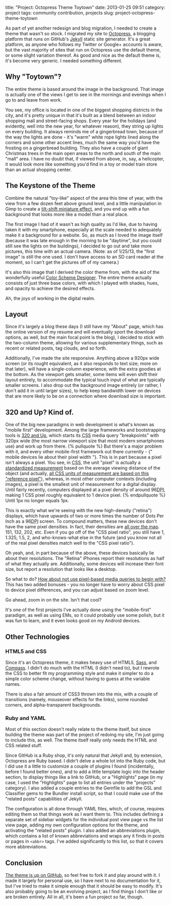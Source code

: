 title: "Project: Octopress Theme Toytown"
date: 2013-01-25 09:51
category: project
tags: community contribution, projects
slug: project-octopress-theme-toytown

As part of yet another redesign and blog migration, I needed to create a theme that wasn't so stock. I migrated my site to [Octopress](http://octopress.org/), a blogging platform that runs on GitHub's [Jekyll](http://jekyllrb.com/) static site generator. It's a great platform, as anyone who follows my Twitter or Google+ accounts is aware, but the vast majority of sites that run on Octopress use the default theme, or some slight variation thereof. As good and nice as the default theme is, it's become very generic. I needed something different.
<!-- more -->

## Why "Toytown"?

The entire theme is based around the image in the background. That image is actually one of the views I get to see in the mornings and evenings when I go to and leave from work.

You see, my office is located in one of the biggest shopping districts in the city, and it's pretty unique in that it's built as a blend between an indoor shopping mall and street-facing shops. Every year for the holidays (and evidently, well into the new year, for whatever reason), they string up lights on every building. It always reminds me of a gingerbread town, because of the way the lights are done - it's "warm" white rope lights lined along the corners and some other accent lines, much the same way you'd have the frosting on a gingerbread building. They also have a couple of giant Christmas trees in the main open areas to the north and south of the main "mall" area. I have no doubt that, if viewed from above, in, say, a helicopter, it would look more like something you'd find in a toy or model train store than an actual shopping center.

## The Keystone of the Theme

Combine the natural "toy-like" aspect of the area this time of year, with the view from a few dozen feet above ground level, and a little manipulation in Gimp to create a [tilt-shift miniature effect](http://www.inspiration.scottphotographics.com/amazing-miniature-tilt-shift-photography/), and you end up with a fun background that looks more like a model than a real place.

The first image I had of it wasn't as high quality as I'd like, due to having taken it with my smartphone, especially at the scale needed to adequately make it a background for a website. So, as much as I loved the image itself (because it was late enough in the morning to be "daytime", but you could still see the lights on the buildings), I decided to go out and take more pictures, this time with an actual camera. (Note: as of 1/25/13, the "first image" is still the one used. I don't have access to an SD card reader at the moment, so I can't get the pictures off of my camera.)

It's also this image that I derived the color theme from, with the aid of the wonderfully useful [Color Scheme Designer](http://colorschemedesigner.com). The entire theme actually consists of just three base colors, with which I played with shades, hues, and opacity to achieve the desired effects.

Ah, the joys of working in the digital realm.

## Layout

Since it's largely a blog these days (I still have my "About" page, which has the online version of my resume and will eventually sport the download options, as well, but the main focal point is the blog), I decided to stick with the two-column theme, allowing for various supplementary things, such as recent or related posts, tag clouds, and so forth.

Additionally, I've made the site responsive. Anything above a 920px wide screen (or its rought equivalent, as it also responds to text size; more on that later), will have a single-column experience, with the extra goodies at the bottom. As the viewport gets smaller, some items will even shift their layout entirely, to accommodate the typical touch input of what are typically smaller screens. I also drop out the background image entirely (or rather, I don't add it in until larger sizes), to help keep bandwidth lower on devices that are more likely to be on a connection where download size is important.

## 320 and Up? Kind of.

One of the big new paradigms in web development is what's known as "mobile first" development. Among the large frameworks and bootstrapping tools is [320 and Up](http://www.stuffandnonsense.co.uk/blog/about/this_is_the_new_320_and_up), which starts its <abbr title="Cascading Style Sheets">CSS</abbr> media query "breakpoints" with 320px wide (the most narrow viewport size that most modern smartphones use) and work up from there.
{% pullquote %}
But there's a major problem with it, and every other mobile-first framework out there currently - {" mobile devices lie about their pixel width "}. This is in part because a pixel isn't always a pixel. You see, in <abbr title="Cascading Style Sheets">CSS</abbr>, the unit "pixel" is actually a [standardized measurement](http://www.w3.org/TR/css3-values/#reference-pixel) based on the average viewing distance of the object (and actually, [all CSS units of measurement are based on this "reference pixel"](http://www.quirksmode.org/blog/archives/2012/11/the_css_physica.html)), whereas, in most other computer contexts (including images), a pixel is the smallest unit of measurement for a digital display. Until fairly recently, computers displayed at a pixel density of around 96<abbr title="Dots Per Inch">DPI</abbr>, making 1 CSS pixel roughly equivalent to 1 device pixel.
{% endpullquote %}
Until 1px no longer equals 1px.

This is exactly what we're seeing with the new high-density ("retina") displays, which have upwards of two or more times the number of Dots Per Inch as a 96<abbr title="Dots Per Inch">DPI</abbr> screen. To compound matters, these new devices don't have the same pixel densities. In fact, their densities are [all over the map](http://en.wikipedia.org/wiki/List_of_displays_by_pixel_density#Devices_by_manufacturers). 151, 132, 202, etc. Even if you go off of the "CSS pixel ratio", you still have 1, 1.325, 1.5, 2, and who-knows-what else in the future (and you *know* not all of the real pixel densities match well to the "CSS pixel ratio").

Oh yeah, and, in part because of the above, these devices basically lie about their resolutions. The "Retina" iPhones report their resolutions as half of what they actually are. Additionally, some devices will increase their font size, but report a resolution that looks like a desktop.

So what to do? [How about not use pixel-based media queries to begin with?](http://blog.cloudfour.com/the-ems-have-it-proportional-media-queries-ftw/) This has two added bonuses - you no longer have to worry about CSS pixel to device pixel differences, and you can adjust based on zoom level.

Go ahead, zoom in on the site. Isn't that cool?

It's one of the first projects I've actually done using the "mobile-first" paradigm, as well as using EMs, so it could probably use some polish, but it was fun to learn, and it even looks good on my Android devices.

## Other Technologies

### HTML5 and CSS

Since it's an Octopress theme, it makes heavy use of HTML5, [Sass](http://sass-lang.com), and [Compass](http://compass-style.org/). I didn't do much with the HTML (I didn't need to), but I rewrote the CSS to better fit my programming style and make it simpler to do a simple color scheme change, without having to guess at the variable names.

There is also a fair amount of CSS3 thrown into the mix, with a couple of transitions (namely, mouseover effects for the links), some rounded corners, and alpha-transparent backgrounds.

### Ruby and YAML

Most of this section doesn't really relate to the theme itself, but since building the theme was part of the project of redoing my site, I'm just going to include this, as well. The theme itself really only needs the HTML and CSS related stuff.

Since GitHub is a Ruby shop, it's only natural that Jekyll and, by extension, Octopress are Ruby based. I didn't delve a whole lot into the Ruby code, but I did use it a little to customize a couple of plugins I found (incidentally, before I found better ones), and to add a little template logic into the header section, to display things like a link to GitHub, or a "Highlights" page (in my case, I used the "Highlights" page to list all entries under the "projects" category). I also added a couple entries to the Gemfile to add the GSL and Classifier gems to the Bundler install script, so that I could make use of the "related posts" capabilities of Jekyll.

The configuration is all done through YAML files, which, of course, requires editing them so that things work as I want them to. This includes defining a separate set of sidebar widgets for the individual post view page vs the list view page, adding my own configuration options for the theme, and activating the "related posts" plugin. I also added an abbreviations plugin, which contains a list of known abbreviations and wraps any it finds in posts or pages in `<abbr>` tags. I've added significantly to this list, so that it covers more abbreviations.

## Conclusion

[The theme is up on GitHub](https://github.com/ShaunaGordon/octopress-theme-toytown), so feel free to fork it and play around with it. I made it largely for personal use, so I have next to no documentation for it, but I've tried to make it simple enough that it should be easy to modify. It's also probably going to be an evolving project, as I find things I don't like or are broken entirely. All in all, it's been a fun project so far, though.